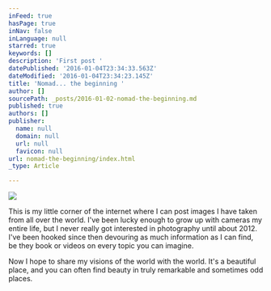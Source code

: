 ```yaml
---
inFeed: true
hasPage: true
inNav: false
inLanguage: null
starred: true
keywords: []
description: 'First post '
datePublished: '2016-01-04T23:34:33.563Z'
dateModified: '2016-01-04T23:34:23.145Z'
title: 'Nomad... the beginning '
author: []
sourcePath: _posts/2016-01-02-nomad-the-beginning.md
published: true
authors: []
publisher:
  name: null
  domain: null
  url: null
  favicon: null
url: nomad-the-beginning/index.html
_type: Article

---
```

![](https://the-grid-user-content.s3-us-west-2.amazonaws.com/3740338f-16d8-4794-9fb9-ea9a43028607.jpg)

This is my little corner of the internet where I can post images I have taken from all over the world. I've been lucky enough to grow up with cameras my entire life, but I never really got interested in photography until about 2012\. I've been hooked since then devouring as much information as I can find, be they book or videos on every topic you can imagine.

Now I hope to share my visions of the world with the world. It's a beautiful place, and you can often find beauty in truly remarkable and sometimes odd places.
